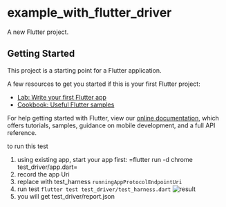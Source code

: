 # example_with_flutter_driver

A new Flutter project.

## Getting Started

This project is a starting point for a Flutter application.

A few resources to get you started if this is your first Flutter project:

- [Lab: Write your first Flutter app](https://flutter.dev/docs/get-started/codelab)
- [Cookbook: Useful Flutter samples](https://flutter.dev/docs/cookbook)

For help getting started with Flutter, view our
[online documentation](https://flutter.dev/docs), which offers tutorials,
samples, guidance on mobile development, and a full API reference.

to run this test

1. using existing app,
   start your app first: =flutter run -d chrome test_driver/app.dart=
2. record the app Uri
3. replace with test_harness `runningAppProtocolEndpointUri`
4. run test `flutter test test_driver/test_harness.dart`
   ![result](https://i.imgur.com/qXqZE3U.png "test-result")
5. you will get test_driver/report.json
